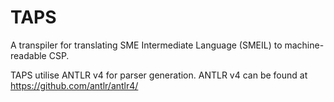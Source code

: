 # TAPS

A transpiler for translating SME Intermediate Language (SMEIL)
to machine-readable CSP.

TAPS utilise ANTLR v4 for parser generation. ANTLR v4 can be found at https://github.com/antlr/antlr4/